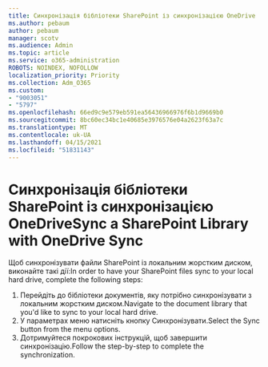 ```yaml
---
title: Синхронізація бібліотеки SharePoint із синхронізацією OneDrive
ms.author: pebaum
author: pebaum
manager: scotv
ms.audience: Admin
ms.topic: article
ms.service: o365-administration
ROBOTS: NOINDEX, NOFOLLOW
localization_priority: Priority
ms.collection: Adm_O365
ms.custom:
- "9003051"
- "5797"
ms.openlocfilehash: 66ed9c9e579eb591ea56436966976f6b1d9669b0
ms.sourcegitcommit: 8bc60ec34bc1e40685e3976576e04a2623f63a7c
ms.translationtype: MT
ms.contentlocale: uk-UA
ms.lasthandoff: 04/15/2021
ms.locfileid: "51831143"
---
```

# <a name="sync-a-sharepoint-library-with-onedrive-sync"></a><span data-ttu-id="aeefc-102">Синхронізація бібліотеки SharePoint із синхронізацією OneDrive</span><span class="sxs-lookup"><span data-stu-id="aeefc-102">Sync a SharePoint Library with OneDrive Sync</span></span>

<span data-ttu-id="aeefc-103">Щоб синхронізувати файли SharePoint із локальним жорстким диском, виконайте такі дії:</span><span class="sxs-lookup"><span data-stu-id="aeefc-103">In order to have your SharePoint files sync to your local hard drive, complete the following steps:</span></span>

1. <span data-ttu-id="aeefc-104">Перейдіть до бібліотеки документів, яку потрібно синхронізувати з локальним жорстким диском.</span><span class="sxs-lookup"><span data-stu-id="aeefc-104">Navigate to the document library that you'd like to sync to your local hard drive.</span></span>
2. <span data-ttu-id="aeefc-105">У параметрах меню натисніть кнопку Синхронізувати.</span><span class="sxs-lookup"><span data-stu-id="aeefc-105">Select the Sync button from the menu options.</span></span>
3. <span data-ttu-id="aeefc-106">Дотримуйтеся покрокових інструкцій, щоб завершити синхронізацію.</span><span class="sxs-lookup"><span data-stu-id="aeefc-106">Follow the step-by-step to complete the synchronization.</span></span>